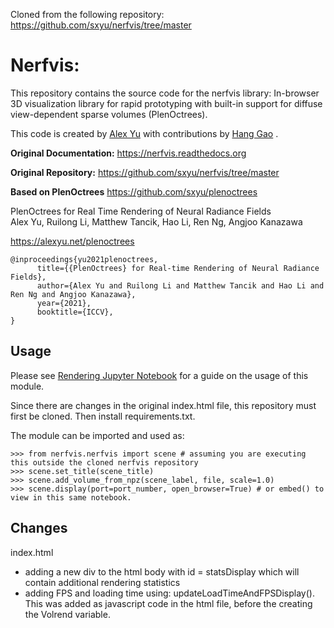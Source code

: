 Cloned from the following repository: https://github.com/sxyu/nerfvis/tree/master


# Nerfvis:

This repository contains the source code for the nerfvis library: In-browser 3D visualization library for rapid prototyping with built-in support for diffuse view-dependent sparse volumes (PlenOctrees).

This code is created by [Alex Yu](https://github.com/sxyu) with contributions by [Hang Gao](https://github.com/hangg7) .

**Original Documentation:** https://nerfvis.readthedocs.org

**Original Repository:** https://github.com/sxyu/nerfvis/tree/master

**Based on PlenOctrees** https://github.com/sxyu/plenoctrees

PlenOctrees for Real Time Rendering of Neural Radiance Fields<br>
Alex Yu, Ruilong Li, Matthew Tancik, Hao Li, Ren Ng, Angjoo Kanazawa

https://alexyu.net/plenoctrees

```
@inproceedings{yu2021plenoctrees,
      title={{PlenOctrees} for Real-time Rendering of Neural Radiance Fields},
      author={Alex Yu and Ruilong Li and Matthew Tancik and Hao Li and Ren Ng and Angjoo Kanazawa},
      year={2021},
      booktitle={ICCV},
}
```

## Usage

Please see [Rendering Jupyter Notebook](PlenOctrees/rendering.ipynb) for a guide on the usage of this module.

Since there are changes in the original index.html file, this repository must first be cloned. Then install requirements.txt.

The module can be imported and used as:
```
>>> from nerfvis.nerfvis import scene # assuming you are executing this outside the cloned nerfvis repository
>>> scene.set_title(scene_title)
>>> scene.add_volume_from_npz(scene_label, file, scale=1.0)
>>> scene.display(port=port_number, open_browser=True) # or embed() to view in this same notebook.
```

## Changes

index.html
- adding a new div to the html body with id = statsDisplay which will contain additional rendering statistics
- adding FPS and loading time using: updateLoadTimeAndFPSDisplay(). This was added as javascript code in the html file, before the creating the Volrend variable.